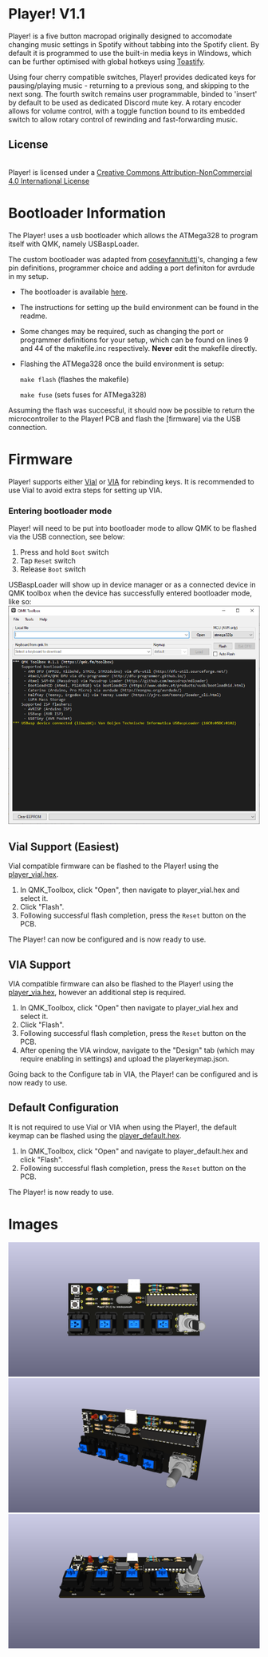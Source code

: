 # Player! V1.1

Player! is a five button macropad originally designed to accomodate changing music settings in Spotify without tabbing into the Spotify client. By default it is programmed to use the built-in media keys in Windows, which can be further optimised with global hotkeys using [Toastify](https://github.com/aleab/toastify).

Using four cherry compatible switches, Player! provides dedicated keys for pausing/playing music -  returning to a previous song, and skipping to the next song. The fourth switch remains user programmable, binded to 'insert' by default to be used as dedicated Discord mute key. A rotary encoder allows for volume control, with a toggle function bound to its embedded switch to allow rotary control of rewinding and fast-forwarding music.

## License
<br />Player! is licensed under a <a rel="license" href="http://creativecommons.org/licenses/by-nc/4.0/">Creative Commons Attribution-NonCommercial 4.0 International License </a>

# Bootloader Information

The Player! uses a usb bootloader which allows the ATMega328 to program itself with QMK, namely USBaspLoader.

The custom bootloader was adapted from [coseyfannitutti](https://github.com/coseyfannitutti)'s, changing a few pin definitions, programmer choice and adding a port definiton for avrdude in my setup. 

* The bootloader is available [here](https://github.com/Johnboysmooth/USBaspLoader).
* The instructions for setting up the build environment can be found in the readme.
* Some changes may be required, such as changing the port or programmer definitions for your setup, which can be found on lines 9 and 44 of the makefile.inc respectively. **Never** edit the makefile directly.
* Flashing the ATMega328 once the build environment is setup:

	```make flash``` (flashes the makefile)

	```make fuse``` (sets fuses for ATMega328)

Assuming the flash was successful, it should now be possible to return the microcontroller to the Player! PCB and flash the [firmware] via the USB connection.

# Firmware 
Player! supports either [Vial](https://get.vial.today/) or [VIA](https://www.caniusevia.com/) for rebinding keys. It is recommended to use Vial to avoid extra steps for setting up VIA.

### Entering bootloader mode
Player! will need to be put into bootloader mode to allow QMK to be flashed via the USB connection, see below:

1. Press and hold ```Boot``` switch
2. Tap ```Reset``` switch
3. Release ```Boot``` switch

USBaspLoader will show up in device manager or as a connected device in QMK toolbox when the device has successfully entered bootloader mode, like so:
![](/Images/QMK_Toolbox.png)

## Vial Support (Easiest)

Vial compatible firmware can be flashed to the Player! using the [player_vial.hex](Firmware/player_vial.hex). 
1. In QMK_Toolbox, click "Open", then navigate to player_vial.hex and select it. 
2. Click "Flash". 
3. Following successful flash completion, press the ```Reset``` button on the PCB. 

The Player! can now be configured and is now ready to use.

## VIA Support

VIA compatible firmware can also be flashed to the Player! using the [player_via.hex](Firmware/player_via.hex), however an additional step is required.
1. In QMK_Toolbox, click "Open" then navigate to player_vial.hex and select it.
2. Click "Flash". 
3. Following successful flash completion, press the ```Reset``` button on the PCB. 
4. After opening the VIA window, navigate to the "Design" tab (which may require enabling in settings) and upload the playerkeymap.json. 

Going back to the Configure tab in VIA, the Player! can be configured and is now ready to use.

## Default Configuration

It is not required to use Vial or VIA when using the Player!, the default keymap can be flashed using the [player_default.hex](Firmware/player_default.hex). 
1. In QMK_Toolbox, click "Open" and navigate to player_default.hex and click "Flash".
2. Following successful flash completion, press the ```Reset``` button on the PCB. 

The Player! is now ready to use.

# Images
![](/Images/Player_Top.png)
![](/Images/Player_Iso.png)
![](/Images/Player_Front.png)

